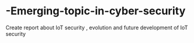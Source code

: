 # -Emerging-topic-in-cyber-security
 Create report about IoT security , evolution and future  development of IoT security 
